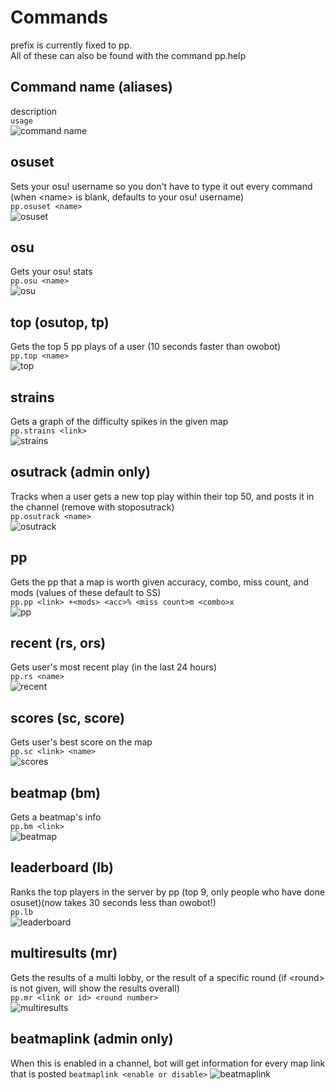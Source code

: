 # Commands
prefix is currently fixed to pp.  
All of these can also be found with the command pp.help <command>  
## Command name (aliases)
description  
`usage`  
![command name](https://cdn.discordapp.com/attachments/644268290474115075/782993756802252860/unknown.png)
## osuset
Sets your osu! username so you don't have to type it out every command (when \<name> is blank, defaults to your osu! username)  
`pp.osuset <name>`  
![osuset](https://cdn.discordapp.com/attachments/437091189792047125/782988806050807808/unknown.png)  
## osu
Gets your osu! stats  
`pp.osu <name>`  
![osu](https://cdn.discordapp.com/attachments/644268290474115075/782989222004129822/unknown.png)  
## top (osutop, tp)
Gets the top 5 pp plays of a user (10 seconds faster than owobot)  
`pp.top <name>`  
![top](https://cdn.discordapp.com/attachments/644268290474115075/782990219230183434/unknown.png)  
## strains  
Gets a graph of the difficulty spikes in the given map  
`pp.strains <link>`  
![strains](https://cdn.discordapp.com/attachments/644268290474115075/782990812358246491/unknown.png)  
## osutrack (admin only)  
Tracks when a user gets a new top play within their top 50, and posts it in the channel (remove with stoposutrack)  
`pp.osutrack <name>`  
![osutrack](https://cdn.discordapp.com/attachments/644268290474115075/782991443823558656/unknown.png)
## pp
Gets the pp that a map is worth given accuracy, combo, miss count, and mods (values of these default to SS)  
`pp.pp <link> +<mods> <acc>% <miss count>m <combo>x`   
![pp](https://cdn.discordapp.com/attachments/644268290474115075/782989866115792926/unknown.png)
## recent (rs, ors)
Gets user's most recent play (in the last 24 hours)  
`pp.rs <name>`  
![recent](https://cdn.discordapp.com/attachments/644268290474115075/782994039552606228/unknown.png)  
## scores (sc, score)
Gets user's best score on the map  
`pp.sc <link> <name>`  
![scores](https://cdn.discordapp.com/attachments/644268290474115075/782994492503359518/unknown.png)
## beatmap (bm)
Gets a beatmap's info  
`pp.bm <link>`  
![beatmap](https://cdn.discordapp.com/attachments/644268290474115075/782994799883452446/unknown.png)
## leaderboard (lb)
Ranks the top players in the server by pp (top 9, only people who have done osuset)(now takes 30 seconds less than owobot!)  
`pp.lb`  
![leaderboard](https://cdn.discordapp.com/attachments/644268290474115075/782995208236695622/unknown.png)
## multiresults (mr)
Gets the results of a multi lobby, or the result of a specific round (if \<round> is not given, will show the results overall)  
`pp.mr <link or id> <round number>`  
![multiresults](https://cdn.discordapp.com/attachments/782996958871683153/782997940569636937/unknown.png)  
## beatmaplink (admin only)
When this is enabled in a channel, bot will get information for every map link that is posted
`beatmaplink <enable or disable>`
![beatmaplink](https://cdn.discordapp.com/attachments/782996958871683153/782997169262821386/unknown.png)
